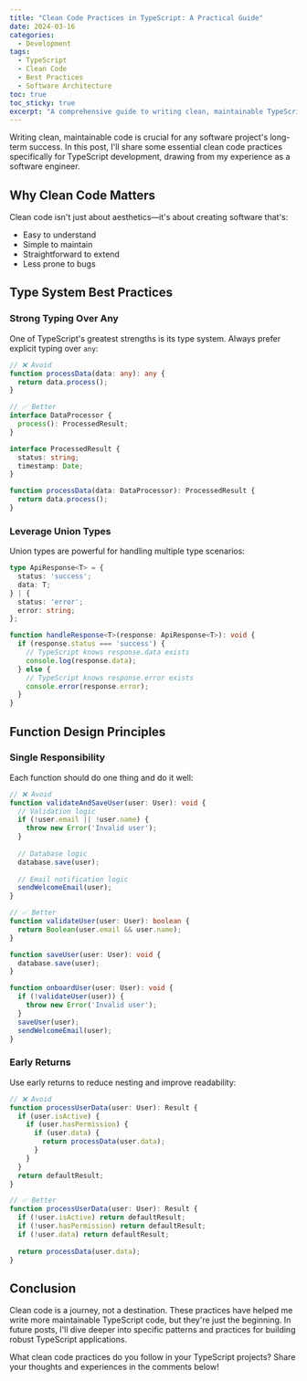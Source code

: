 ```yaml
---
title: "Clean Code Practices in TypeScript: A Practical Guide"
date: 2024-03-16
categories:
  - Development
tags:
  - TypeScript
  - Clean Code
  - Best Practices
  - Software Architecture
toc: true
toc_sticky: true
excerpt: "A comprehensive guide to writing clean, maintainable TypeScript code with practical examples and best practices."
---
```


Writing clean, maintainable code is crucial for any software project's long-term success. In this post, I'll share some essential clean code practices specifically for TypeScript development, drawing from my experience as a software engineer.

## Why Clean Code Matters

Clean code isn't just about aesthetics—it's about creating software that's:
- Easy to understand
- Simple to maintain
- Straightforward to extend
- Less prone to bugs

## Type System Best Practices

### Strong Typing Over Any

One of TypeScript's greatest strengths is its type system. Always prefer explicit typing over `any`:

```typescript
// ❌ Avoid
function processData(data: any): any {
  return data.process();
}

// ✅ Better
interface DataProcessor {
  process(): ProcessedResult;
}

interface ProcessedResult {
  status: string;
  timestamp: Date;
}

function processData(data: DataProcessor): ProcessedResult {
  return data.process();
}
```

### Leverage Union Types

Union types are powerful for handling multiple type scenarios:

```typescript
type ApiResponse<T> = {
  status: 'success';
  data: T;
} | {
  status: 'error';
  error: string;
};

function handleResponse<T>(response: ApiResponse<T>): void {
  if (response.status === 'success') {
    // TypeScript knows response.data exists
    console.log(response.data);
  } else {
    // TypeScript knows response.error exists
    console.error(response.error);
  }
}
```

## Function Design Principles

### Single Responsibility

Each function should do one thing and do it well:

```typescript
// ❌ Avoid
function validateAndSaveUser(user: User): void {
  // Validation logic
  if (!user.email || !user.name) {
    throw new Error('Invalid user');
  }
  
  // Database logic
  database.save(user);
  
  // Email notification logic
  sendWelcomeEmail(user);
}

// ✅ Better
function validateUser(user: User): boolean {
  return Boolean(user.email && user.name);
}

function saveUser(user: User): void {
  database.save(user);
}

function onboardUser(user: User): void {
  if (!validateUser(user)) {
    throw new Error('Invalid user');
  }
  saveUser(user);
  sendWelcomeEmail(user);
}
```

### Early Returns

Use early returns to reduce nesting and improve readability:

```typescript
// ❌ Avoid
function processUserData(user: User): Result {
  if (user.isActive) {
    if (user.hasPermission) {
      if (user.data) {
        return processData(user.data);
      }
    }
  }
  return defaultResult;
}

// ✅ Better
function processUserData(user: User): Result {
  if (!user.isActive) return defaultResult;
  if (!user.hasPermission) return defaultResult;
  if (!user.data) return defaultResult;
  
  return processData(user.data);
}
```

## Conclusion

Clean code is a journey, not a destination. These practices have helped me write more maintainable TypeScript code, but they're just the beginning. In future posts, I'll dive deeper into specific patterns and practices for building robust TypeScript applications.

What clean code practices do you follow in your TypeScript projects? Share your thoughts and experiences in the comments below! 